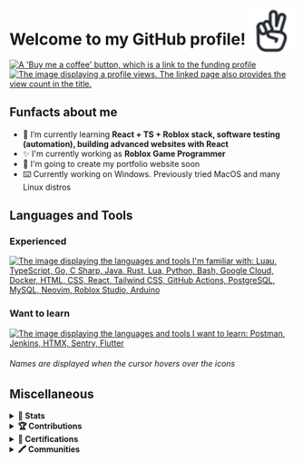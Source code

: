 <a href="https://iconoir.com" rel="external">
  <picture>
    <source media="(prefers-color-scheme: dark)" srcset="./img/peace-hand-dark.svg">
    <img align="right" width="16%" src="./img/peace-hand-light.svg" alt="Peace Hand">
  </picture>
</a>
<h1>Welcome to my GitHub profile!</h1>
<a href="https://bmc.link/mixerotn" rel="external">
  <img src="https://img.shields.io/badge/Buy_Me_A_Coffee-FFDD00?style=for-the-badge&logo=buy-me-a-coffee&logoColor=black" title="Buy me a coffee" alt="A 'Buy me a coffee' button, which is a link to the funding profile"></a>
<!-- <a href="#---" rel="tag"> -->
<a href="https://komarev.com/ghpvc/?username=MixeroTN&color=0e75b6&style=for-the-badge" rel="external">
  <img src="https://komarev.com/ghpvc/?username=MixeroTN&color=0e75b6&style=for-the-badge" title="Profile views" alt="The image displaying a profile views. The linked page also provides the view count in the title."></a>
<h2>Funfacts about me</h2>
<ul>
  <li>🌱 I’m currently learning <strong>React + TS + Roblox stack, software testing (automation), building advanced websites with React</strong></li>
  <li>✨ I'm currently working as <strong>Roblox Game Programmer</strong>
  <li>🍕 I'm going to create my portfolio website soon</li>
  <li>⌨️ Currently working on Windows. Previously tried MacOS and many Linux distros</li>
</ul>
<h2>Languages and Tools</h2>
<h3>Experienced</h4>
<a href="https://skillicons.dev" rel="external">
  <img src="https://go-skill-icons.vercel.app/api/icons?i=luau,ts,go,cs,java,rust,lua,py,bash,gcp,docker,html,css,react,tailwind,githubactions,postgresql,mysql,neovim,robloxstudio,arduino" title="Languages and tools: Luau, TypeScript, Go, C#, Java, Rust, Lua, Python, Bash, Google Cloud, Docker, HTML, CSS, React, Tailwind CSS, GitHub Actions, PostgreSQL, MySQL, Neovim, Roblox Studio, Arduino" alt="The image displaying the languages and tools I'm familiar with: Luau, TypeScript, Go, C Sharp, Java, Rust, Lua, Python, Bash, Google Cloud, Docker, HTML, CSS, React, Tailwind CSS, GitHub Actions, PostgreSQL, MySQL, Neovim, Roblox Studio, Arduino"></a>
<h3>Want to learn</h4>
<a href="https://skillicons.dev" rel="external">
  <img src="https://go-skill-icons.vercel.app/api/icons?i=postman,jenkins,htmx,sentry,flutter" title="Want to learn: Postman, Jenkins, HTMX, Sentry, Flutter" alt="The image displaying the languages and tools I want to learn: Postman, Jenkins, HTMX, Sentry, Flutter"></a>
<h6>Names are displayed when the cursor hovers over the icons</h6>
<h2>Miscellaneous</h2>
<details>
  <summary><b>🚀 Stats</b></summary>
  <p>

  <!--START_SECTION:waka-->
**🐱 My GitHub Data** 

> 📦 180.0 kB Used in GitHub's Storage 
 > 
> 🏆 55 Contributions in the Year 2025
 > 
> 💼 Opted to Hire
 > 
> 📜 48 Public Repositories 
 > 
> 🔑 57 Private Repositories 
 > 
📊 **This Week I Spent My Time On** 

```text
🕑︎ Time Zone: Europe/Warsaw

💬 Programming Languages: 
Luau                     10 hrs 40 mins      █████████████████████████   99.01 % 
Bash                     5 mins              ░░░░░░░░░░░░░░░░░░░░░░░░░   00.87 % 
Git                      0 secs              ░░░░░░░░░░░░░░░░░░░░░░░░░   00.06 % 
TOML                     0 secs              ░░░░░░░░░░░░░░░░░░░░░░░░░   00.05 % 
JSON                     0 secs              ░░░░░░░░░░░░░░░░░░░░░░░░░   00.01 % 
```


 Last Updated on 08/04/2025 10:01:44 UTC
<!--END_SECTION:waka-->
  </p>
</details>
<details>
  <summary><b>🏆 Contributions</b></summary>
  <h3>Personal Projects</h3>
  <span>GitHub Projects are not displayed here</span>
  <h4>Games [Roblox]</h4>
  <ul>
    <li><b><a href="https://www.roblox.com/games/4877047257" rel="external">CodeDel's Showcases</a></b></li>
    <li><b><a href="https://www.roblox.com/games/10375794729" rel="external">IA Dev Testing Hub</a></b></li>
    <h4><i>and few more...</i></h4>
  </ul>
  <hr>
  <h3>Team Collaboration</h3>
  <h4>Games [Roblox]</h4>
  <ul>
    <li><b><a href="https://www.roblox.com/games/6772319845" rel="external">Power City Simulator</a> - [ <a href="https://github.com/Power-Zone?view_as=public" rel="external">GitHub page</a> ]</b></li>
    <li><b>City of Juneau, Scotvia</b></li>
    <h4><i>and few more...</i></h4>
  </ul>
  <h4>Translation (English to Polish)</h4>
  <ul>
    <li><b><a href="https://store.steampowered.com/about" rel="external">Steam - Games Platform</a> - [ <a href="https://imgur.com/PJmSwHb" rel="external">Steam Translation Server - Closed</a> ]</b></li>
    <li><b><a href="https://mattermost.com" rel="external">Mattermost - Collaboration Hub</a></b></li>
    <li><b><a href="https://gitlab.com" rel="external">GitLab - DevSecOps Platform</a></b></li>
    <li><b><a href="https://www.roblox.com/games/9938675423" rel="external">Oaklands - Roblox Game</a></b></li>
    <li><b><a href="https://premid.app" rel="external">PreMiD - Discord Rich Presence Tool</a></b></li>
    <li><b><a href="https://gamesrob.com" rel="external">GamesROB - Discord Bot</a></b></li>
    <li><b><a href="https://switchblade.xyz" rel="external">Switchblade - Discord Bot</a></b></li>
  </ul>
  <hr>
  <h3>Open Source Projects</h3>
  <h4>Special Forks</h4>
  <ul>
    <li><b><a href="https://github.com/MixeroTN/Translumo" rel="external">Translumo</a> - 
      Polish language included, considering to add more and continuing a project appearing to be abandoned
    </li>
    <li><b><a href="https://github.com/MixeroTN/stateye" rel="external">stateye</a> - 
      Modified Rich Presence appearance
    </li>
    <li><b><a href="https://github.com/MixeroTN/Cmdr" rel="external">Cmdr</a> - 
      Cmdr package modified to work with Knit framework, further support is not planned
    </li>
  </ul>
  <h4>Pull Requests</h4>
  <ul>
    <li><b><a href="https://github.com/microsoft/semantic-kernel" rel="external">microsoft/semantic-kernel</a> - 
      <a href="https://github.com/microsoft/semantic-kernel/pull/1870" rel="external">#1870</a></b>
    </li>
    <li><b><a href="https://github.com/roblox-ts/services" rel="external">roblox-ts/services</a> - 
      <a href="https://github.com/roblox-ts/services/pull/78" rel="external">#78</a></b>
    </li>
    <li><b><a href="https://github.com/roblox-ts/types" rel="external">roblox-ts/types</a> - 
      <a href="https://github.com/roblox-ts/types/pull/1336" rel="external">#1336</a></b>
    </li>
    <li><b><a href="https://github.com/EbookFoundation/free-programming-books" rel="external">EbookFoundation/free-programming-books</a> - 
      <a href="https://github.com/EbookFoundation/free-programming-books/pull/9806" rel="external">#9806</a>, <a href="https://github.com/EbookFoundation/free-programming-books/pull/9820" rel="external">#9820</a></b>
    </li>
    <li><b><a href="https://github.com/RobloxianDemo/github-label-presets" rel="external">RobloxianDemo/github-label-presets</a> - 
      <a href="https://github.com/RobloxianDemo/github-label-presets/pull/2" rel="external">#2</a>, <a href="https://github.com/RobloxianDemo/github-label-presets/pull/3" rel="external">#3</a></b>
    </li>
    <li><b><a href="https://github.com/Jak-zaczac-programowac/rest-api-fetch" rel="external">Jak-zaczac-programowac/rest-api-fetch</a> - 
      <a href="https://github.com/Jak-zaczac-programowac/rest-api-fetch/pull/1" rel="external">#1</a></b>
    </li>
    <li><b><a href="https://github.com/Kampfkarren/selene" rel="external">Kampfkarren/selene</a> - 
      <a href="https://github.com/Kampfkarren/selene/pull/551" rel="external">#551</a></b>
    </li>
    <li><b><a href="https://github.com/alexandresanlim/Badges4-README.md-Profile" rel="external">alexandresanlim/Badges4-README.md-Profile</a> - 
      <a href="https://github.com/alexandresanlim/Badges4-README.md-Profile/pull/591" rel="external">#591</a></b>
    </li>
    <li><b><a href="https://github.com/Roblox/creator-docs" rel="external">Roblox/creator-docs</a> - 
      <a href="https://github.com/Roblox/creator-docs/pull/839" rel="external">#839</a></b>
    </li>
  </ul>
</details>
<details>
  <summary><b>📑 Certifications</b></summary>
  <br>
  <ul>
    <li><b><a href="https://www.linkedin.com/in/michalgo/details/certifications" rel="external">My certifications on LinkedIn</a> (log in first)</b></li>
    <li><b><a href="https://www.cloudskillsboost.google/public_profiles/88f39348-93f8-4373-9634-e109601452ac" rel="external">Google Cloud Skills Boost profile</a></b></li>
  </ul>
</details>
<details>
  <summary><b>🖍️ Communities</b></summary>
  <br>
  <a href="https://holopin.io/@mixerotn" rel="external">
    <img src="https://holopin.me/mixerotn" title="View the full Hopolin profile" alt="An image of @mixerotn's Holopin badges, which is a link to view their full Holopin profile">
  </a>
  <hr>
  <ul>
    <li><b><a href="https://tree-nation.com/certificate/6525f1085fc4b" rel="external">🌳 Tree planted with Hacktoberfest 2023</a></b></li>
  </ul>
  <hr>
  <ul>
    <li><b><a href="https://g.dev/mxtn" rel="external">Google Developer profile</a></b></li>
  </ul>
</details>
